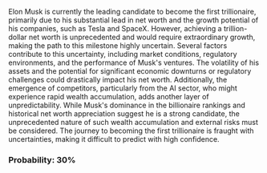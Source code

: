 Elon Musk is currently the leading candidate to become the first trillionaire, primarily due to his substantial lead in net worth and the growth potential of his companies, such as Tesla and SpaceX. However, achieving a trillion-dollar net worth is unprecedented and would require extraordinary growth, making the path to this milestone highly uncertain. Several factors contribute to this uncertainty, including market conditions, regulatory environments, and the performance of Musk's ventures. The volatility of his assets and the potential for significant economic downturns or regulatory challenges could drastically impact his net worth. Additionally, the emergence of competitors, particularly from the AI sector, who might experience rapid wealth accumulation, adds another layer of unpredictability. While Musk's dominance in the billionaire rankings and historical net worth appreciation suggest he is a strong candidate, the unprecedented nature of such wealth accumulation and external risks must be considered. The journey to becoming the first trillionaire is fraught with uncertainties, making it difficult to predict with high confidence.

### Probability: 30%